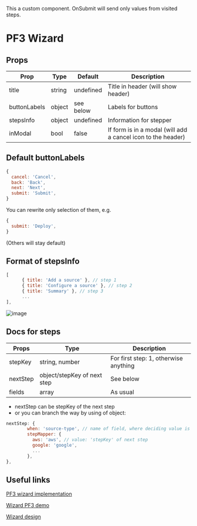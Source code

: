 This a custom component. OnSubmit will send only values from visited steps.
# PF3 Wizard

## Props

| Prop  | Type | Default |  Description |
| ------------- | ------------- | ------------- | ------------- |
| title  | string  | undefined  | Title in header (will show header) |
| buttonLabels  | object  | see below  | Labels for buttons |
| stepsInfo  | object  | undefined  | Information for stepper  |
| inModal  | bool  | false  | If form is in a modal (will add a cancel icon to the header)  |

## Default buttonLabels

```jsx
{
  cancel: 'Cancel',
  back: 'Back',
  next: 'Next',
  submit: 'Submit',
}
```

You can rewrite only selection of them, e.g.

```jsx
{
  submit: 'Deploy',
}
```

(Others will stay default)

## Format of stepsInfo

```jsx
[
      { title: 'Add a source' }, // step 1
      { title: 'Configure a source' }, // step 2
      { title: 'Summary' }, // step 3
      ...
],
```

![image](https://user-images.githubusercontent.com/32869456/52336077-393c4e00-2a04-11e9-9aad-d591515cdba6.png)

## Docs for steps

| Props  | Type  |  Description |
| ------------- | ------------- | ------------- |
| stepKey  | string, number | For first step: 1, otherwise anything |
| nextStep  | object/stepKey of next step | See below |
| fields  | array | As usual |

- nextStep can be stepKey of the next step
- or you can branch the way by using of object:

```jsx
nextStep: {
        when: 'source-type', // name of field, where deciding value is stored
        stepMapper: {
          aws: 'aws', // value: 'stepKey' of next step
          google: 'google',
          ...
        },
},
```

## Useful links

[PF3 wizard implementation](https://github.com/patternfly/patternfly-react/tree/master/packages/patternfly-3/patternfly-react/src/components/Wizard)

[Wizard PF3 demo](https://rawgit.com/patternfly/patternfly-react/gh-pages/patternfly-3/index.html?knob-Show%20Help=true&knob-Field%20Level%20Help%20Content=Please%20specify%20Country%20code%20%3Cbr%3E%20%3Ca%20target%3D%27_blank%27%20href%3D%27https%3A%2F%2Fcountrycode.org%2F%27%3EClick%20here%20for%20a%20list%20of%20Country%20codes%3C%2Fa%3E&knob-Close%20Popover=true&knob-Show%20Modal=true&selectedKind=patternfly-react%2FCommunication%2FWizard%2FComponents&selectedStory=Wizard&full=0&addons=1&stories=1&panelRight=0&addonPanel=storybook%2Fstories%2Fstories-panel)

[Wizard design](https://www.patternfly.org/pattern-library/communication/wizard/#design)
